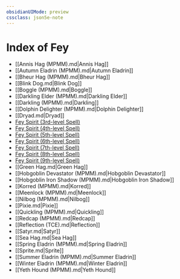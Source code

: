 ```yaml
---
obsidianUIMode: preview
cssclass: json5e-note
---
```

# Index of Fey

- [[Annis Hag (MPMM).md|Annis Hag]]
- [[Autumn Eladrin (MPMM).md|Autumn Eladrin]]
- [[Bheur Hag (MPMM).md|Bheur Hag]]
- [[Blink Dog.md|Blink Dog]]
- [[Boggle (MPMM).md|Boggle]]
- [[Darkling Elder (MPMM).md|Darkling Elder]]
- [[Darkling (MPMM).md|Darkling]]
- [[Dolphin Delighter (MPMM).md|Dolphin Delighter]]
- [[Dryad.md|Dryad]]
- [Fey Spirit (3rd-level Spell)](fey-spirit-3rd-level-spell-tce.md)
- [Fey Spirit (4th-level Spell)](fey-spirit-4th-level-spell-tce.md)
- [Fey Spirit (5th-level Spell)](fey-spirit-5th-level-spell-tce.md)
- [Fey Spirit (6th-level Spell)](fey-spirit-6th-level-spell-tce.md)
- [Fey Spirit (7th-level Spell)](fey-spirit-7th-level-spell-tce.md)
- [Fey Spirit (8th-level Spell)](fey-spirit-8th-level-spell-tce.md)
- [Fey Spirit (9th-level Spell)](fey-spirit-9th-level-spell-tce.md)
- [[Green Hag.md|Green Hag]]
- [[Hobgoblin Devastator (MPMM).md|Hobgoblin Devastator]]
- [[Hobgoblin Iron Shadow (MPMM).md|Hobgoblin Iron Shadow]]
- [[Korred (MPMM).md|Korred]]
- [[Meenlock (MPMM).md|Meenlock]]
- [[Nilbog (MPMM).md|Nilbog]]
- [[Pixie.md|Pixie]]
- [[Quickling (MPMM).md|Quickling]]
- [[Redcap (MPMM).md|Redcap]]
- [[Reflection (TCE).md|Reflection]]
- [[Satyr.md|Satyr]]
- [[Sea Hag.md|Sea Hag]]
- [[Spring Eladrin (MPMM).md|Spring Eladrin]]
- [[Sprite.md|Sprite]]
- [[Summer Eladrin (MPMM).md|Summer Eladrin]]
- [[Winter Eladrin (MPMM).md|Winter Eladrin]]
- [[Yeth Hound (MPMM).md|Yeth Hound]]

